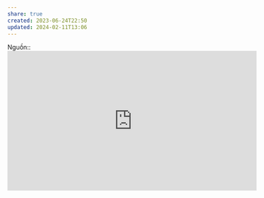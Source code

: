 ```yaml
---
share: true
created: 2023-06-24T22:50
updated: 2024-02-11T13:06
---
```

Nguồn:: <iframe width="560" height="315" src="https://www.youtube.com/embed/vyOkb6M1bdA" title="YouTube video player" frameborder="0" allow="accelerometer; autoplay; clipboard-write; encrypted-media; gyroscope; picture-in-picture; web-share" referrerpolicy="strict-origin-when-cross-origin" allowfullscreen></iframe>
